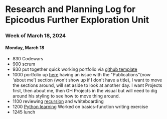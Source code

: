 # Research and Planning Log for Epicodus Further Exploration Unit

### Week of March 18, 2024

#### Monday, March 18

* 830 Codewars
* 900 scrum
* 930 put together quick working portfolio via [github template](https://github.com/arifszn/gitprofile/blob/main/src/components/gitprofile.tsx)
* 1000 portfolio up [here](https://kimmykokonut.github.io/)  having an issue with the "Publications"(now 'about me') section (won't show up if I don't have a title), I want to move the sections around, will set aside to look at another day.  I want Projects first, then about me, then GH Projects in the visual but will need to dig around his styling to see how to move thing around.
* 1100 reviewing [recursion](https://full-time.learnhowtoprogram.com/capstone/capstone-week-3/recap-recursion) and whiteboarding
* 1200 [Python learning](https://exercism.org/tracks/python/concepts/basics) Worked on basics-function writing exercise
* 1245 lunch